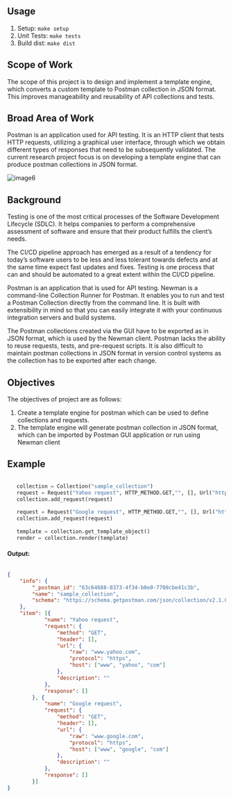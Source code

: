 ## Usage
1. Setup: `make setup`
2. Unit Tests: `make tests`
3. Build dist: `make dist`

## Scope of Work

The scope of this project is to design and implement a template engine, which converts a custom template to Postman collection in JSON format. This improves manageability and reusability of API collections and tests.

## Broad Area of Work
Postman is an application used for API testing. It is an HTTP client that tests HTTP requests, utilizing a graphical user interface, through which we obtain different types of responses that need to be subsequently validated. The current research project focus is on developing a template engine that can produce postman collections in JSON format.

![image6](https://user-images.githubusercontent.com/26188281/149787703-7d3b0b03-971b-4706-b386-641ba94c5f90.png)

## Background

Testing is one of the most critical processes of the Software Development Lifecycle (SDLC). It helps companies to perform a comprehensive assessment of software and ensure that their product fulfills the client’s needs.

The CI/CD pipeline approach has emerged as a result of a tendency for today’s software users to be less and less tolerant towards defects and at the same time expect fast updates and fixes. Testing is one process that can and should be automated to a great extent within the CI/CD pipeline.

Postman is an application that is used for API testing. Newman is a command-line Collection Runner for Postman. It enables you to run and test a Postman Collection directly from the command line. It is built with extensibility in mind so that you can easily integrate it with your continuous integration servers and build systems.

The Postman collections created via the GUI have to be exported as in JSON format, which is used by the Newman client. Postman lacks the ability to reuse requests, tests, and pre-request scripts. It is also difficult to maintain postman collections in JSON format in version control systems as the collection has to be exported after each change.


## Objectives
The objectives of project are as follows:

1. Create a template engine for postman which can be used to define collections and requests.
2. The template engine will generate postman collection in JSON format, which can be imported by Postman GUI application or run using Newman client

## Example

```python

   collection = Collection("sample_collection")
   request = Request("Yahoo request", HTTP_METHOD.GET,"", [], Url("https://www.yahoo.com"))
   collection.add_request(request)
   
   request = Request("Google request", HTTP_METHOD.GET,"", [], Url("https://www.google.com"))
   collection.add_request(request)
   
   template = collection.get_template_object()
   render = collection.render(template)
```
#### Output:

```json

{
    "info": {
        "_postman_id": "63c64688-0373-4f34-b0e0-7708cbe41c3b",
        "name": "sample_collection",
        "schema": "https://schema.getpostman.com/json/collection/v2.1.0/collection.json"
    },
    "item": [{
            "name": "Yahoo request",
            "request": {
                "method": "GET",
                "header": [],
                "url": {
                    "raw": "www.yahoo.com", 
                    "protocol": "https",
                    "host": ["www", "yahoo", "com"]
                },
                "description": ""
            },
            "response": []
        }, {
            "name": "Google request",
            "request": {
                "method": "GET",
                "header": [],
                "url": {
                    "raw": "www.google.com", 
                    "protocol": "https",
                    "host": ["www", "google", "com"]
                },
                "description": ""
            },
            "response": []
        }]
}
```

